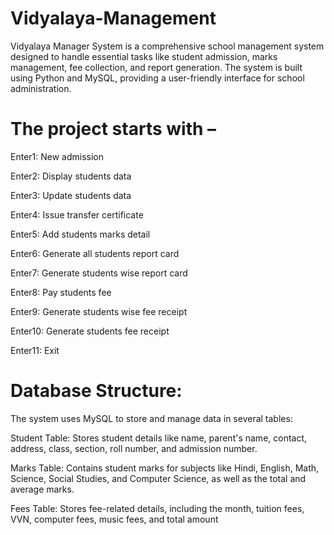 # Vidyalaya-Management
Vidyalaya Manager System is a comprehensive school management system designed to handle essential tasks like student admission, marks management, fee collection, and report generation. The system is built using Python and MySQL, providing a user-friendly interface for school administration.

# The project starts with –

Enter1: New admission

Enter2: Display students data

Enter3: Update students data

Enter4: Issue transfer certificate

Enter5: Add students marks detail

Enter6: Generate all students report card

Enter7: Generate students wise report card

Enter8: Pay students fee

Enter9: Generate students wise fee receipt

Enter10: Generate students fee receipt

Enter11: Exit

# Database Structure:
The system uses MySQL to store and manage data in several tables:

Student Table: Stores student details like name, parent's name, contact, address, class, section, roll number, and admission number.

Marks Table: Contains student marks for subjects like Hindi, English, Math, Science, Social Studies, and Computer Science, as well as the total and average marks.

Fees Table: Stores fee-related details, including the month, tuition fees, VVN, computer fees, music fees, and total amount
